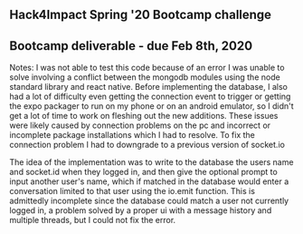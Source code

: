 ## Hack4Impact Spring '20 Bootcamp challenge

## Bootcamp deliverable - due Feb 8th, 2020
Notes:
I was not able to test this code because of an error I was unable to solve involving a conflict between the mongodb modules using the node standard library and react native. Before implementing the database, I also had a lot of difficulty even getting the connection event to trigger or getting the expo packager to run on my phone or on an android emulator, so I didn't get a lot of time to work on fleshing out the new additions. These issues were likely caused by connection problems on the pc and incorrect or incomplete package installations which I had to resolve. To fix the connection problem I had to downgrade to a previous version of socket.io

The idea of the implementation was to write to the database the users name and socket.id when they logged in, and then give the optional prompt to input another user's name, which if matched in the database would enter a conversation limited to that user using the io.emit function. This is admittedly incomplete since the database could match a user not currently logged in, a problem solved by a proper ui with a message history and multiple threads, but I could not fix the error.
